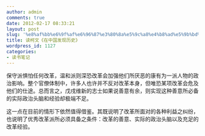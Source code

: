 ```yaml
---
author: admin
comments: true
date: 2012-02-17 08:33:21
layout: post
slug: '%e8%af%bb%e6%9f%af%e6%96%87%e3%80%8a%e5%9c%a8%e4%b8%ad%e5%9b%bd%e5%8f%91%e7%8e%b0%e5%8e%86%e5%8f%b2%e3%80%8b'
title: 读柯文《在中国发现历史》
wordpress_id: 1127
categories:
- 读书笔记
---
```


保守派惧怕任何改革，温和派则深恐改革会加强他们所厌恶的康有为一派人物的政治影响。整个官僚体制中，许多人也许并不反对改革本身，但唯恐某项改革会危及他们的仕途。总而言之，戊戌维新的志士如果说善意有余，则实现这种善意所必备的实际政治头脑和经验却极端不足。

这一点在目前的情形下依然值得借鉴。其既说明了改革所面对的各种利益之纠纷，也说明了优秀改革派所必须具备之条件：改革的善意、实际的政治头脑以及充足的改革经验。
